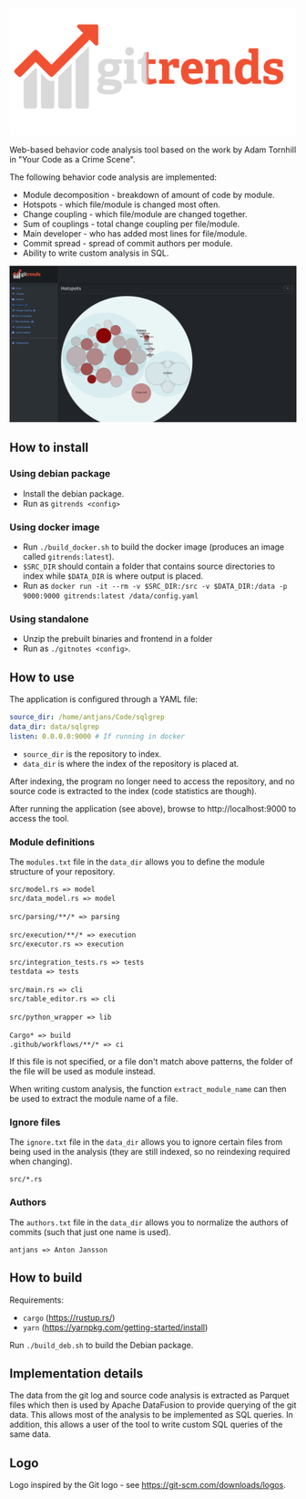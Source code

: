 ![Gitrends](frontend/static/images/Logo.png)

Web-based behavior code analysis tool based on the work by Adam Tornhill in "Your Code as a Crime Scene".

The following behavior code analysis are implemented:

* Module decomposition - breakdown of amount of code by module.
* Hotspots - which file/module is changed most often.
* Change coupling - which file/module are changed together.
* Sum of couplings - total change coupling per file/module.
* Main developer - who has added most lines for file/module.
* Commit spread - spread of commit authors per module.
* Ability to write custom analysis in SQL.

![Gitrends](Screenshot.png)

## How to install

### Using debian package
* Install the debian package.
* Run as `gitrends <config>`

### Using docker image
* Run `./build_docker.sh` to build the docker image (produces an image called `gitrends:latest`).
* `$SRC_DIR` should contain a folder that contains source directories to index while `$DATA_DIR` is where output is placed.
* Run as `docker run -it --rm -v $SRC_DIR:/src -v $DATA_DIR:/data -p 9000:9000 gitrends:latest /data/config.yaml`

### Using standalone
* Unzip the prebuilt binaries and frontend in a folder
* Run as `./gitnotes <config>`.

## How to use
The application is configured through a YAML file:
```yaml
source_dir: /home/antjans/Code/sqlgrep
data_dir: data/sqlgrep
listen: 0.0.0.0:9000 # If running in docker
```

* `source_dir` is the repository to index.
* `data_dir` is where the index of the repository is placed at.

After indexing, the program no longer need to access the repository, and no source code is extracted to the index (code statistics are though).

After running the application (see above), browse to http://localhost:9000 to access the tool.

### Module definitions
The `modules.txt` file in the `data_dir` allows you to define the module structure of your repository.

```text
src/model.rs => model
src/data_model.rs => model

src/parsing/**/* => parsing

src/execution/**/* => execution
src/executor.rs => execution

src/integration_tests.rs => tests
testdata => tests

src/main.rs => cli
src/table_editor.rs => cli

src/python_wrapper => lib

Cargo* => build
.github/workflows/**/* => ci
```

If this file is not specified, or a file don't match above patterns, the folder of the file will be used as module instead.

When writing custom analysis, the function `extract_module_name` can then be used to extract the module name of a file.

### Ignore files
The `ignore.txt` file in the `data_dir` allows you to ignore certain files from being used in the analysis (they are still indexed, so no reindexing required when changing).

```text
src/*.rs
```

### Authors
The `authors.txt` file in the `data_dir` allows you to normalize the authors of commits (such that just one name is used).

```text
antjans => Anton Jansson
```

## How to build
Requirements:
* `cargo` (https://rustup.rs/)
* `yarn` (https://yarnpkg.com/getting-started/install)

Run `./build_deb.sh` to build the Debian package.

## Implementation details
The data from the git log and source code analysis is extracted as Parquet files which then is used by Apache DataFusion to provide querying of the git data.
This allows most of the analysis to be implemented as SQL queries. In addition, this allows a user of the tool to write custom SQL queries of the same data.

## Logo
Logo inspired by the Git logo - see https://git-scm.com/downloads/logos.
